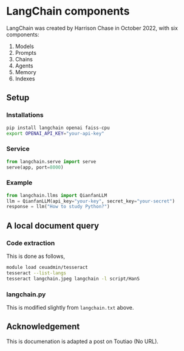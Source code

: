 # LangChain components

LangChain was created by Harrison Chase in October 2022, with six components:

1. Models
2. Prompts
3. Chains
4. Agents
5. Memory
6. Indexes

## Setup

### Installations

```bash
pip install langchain openai faiss-cpu
export OPENAI_API_KEY="your-api-key"
```

### Service

```python
from langchain.serve import serve
serve(app, port=8000)
```

### Example

```python
from langchain.llms import QianfanLLM
llm = QianfanLLM(api_key="your-key", secret_key="your-secret")
response = llm("How to study Python?")
```

## A local document query

### Code extraction

This is done as follows,

```bash
module load ceuadmin/tesseract
tesseract --list-langs
tesseract langchain.jpeg langchain -l script/HanS
```

### langchain.py

This is modified slightly from `langchain.txt` above.

## Acknowledgement

This is documenation is adapted a post on Toutiao (No URL).
